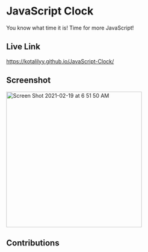 # JavaScript Clock

You know what time it is! Time for more JavaScript!

## Live Link

https://kotalilyy.github.io/JavaScript-Clock/

## Screenshot

<img width="360" alt="Screen Shot 2021-02-19 at 6 51 50 AM" src="https://user-images.githubusercontent.com/77229281/108506892-27424680-727f-11eb-838c-e3d3e3ac2258.png">


## Contributions


